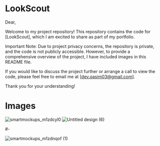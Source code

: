 # LookScout
Dear,

Welcome to my project repository! This repository contains the code for [LookScout], which I am excited to share as part of my portfolio.

Important Note: Due to project privacy concerns, the repository is private, and the code is not publicly accessible. However, to provide a comprehensive overview of the project, I have included images in this README file.

If you would like to discuss the project further or arrange a call to view the code, please feel free to email me at [dev.qasim03@gmail.com].

Thank you for your understanding!

# Images

![smartmockups_m1zdcyl0](https://github.com/user-attachments/assets/2d790d84-7bbb-45d6-a4b0-5ad336323576)
![Untitled design (6)](https://github.com/user-attachments/assets/1c143844-2787-421c-bb0f-12167f6c7ed9)

#-

![smartmockups_m1zdnqof (1)](https://github.com/user-attachments/assets/a52f9147-91ac-4625-b934-daf9b38ebbf2)
